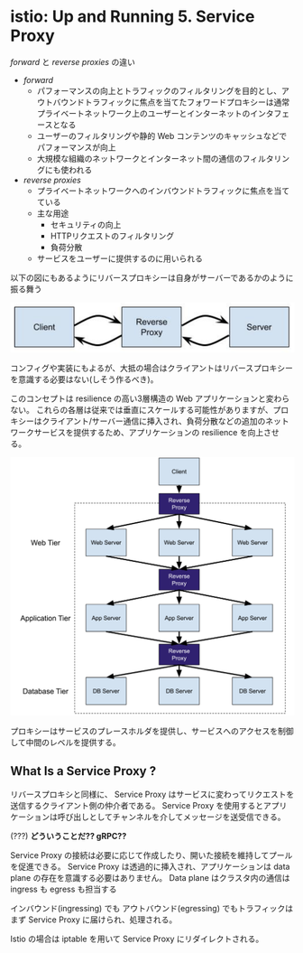 # istio: Up and Running 5. Service Proxy

*forward* と *reverse proxies* の違い

- *forward*
  - パフォーマンスの向上とトラフィックのフィルタリングを目的とし、アウトバウンドトラフィックに焦点を当てたフォワードプロキシーは通常プライベートネットワーク上のユーザーとインターネットのインタフェースとなる
  - ユーザーのフィルタリングや静的 Web コンテンツのキャッシュなどでパフォーマンスが向上
  - 大規模な組織のネットワークとインターネット間の通信のフィルタリングにも使われる
- *reverse proxies*
  - プライベートネットワークへのインバウンドトラフィックに焦点を当てている
  - 主な用途
    - セキュリティの向上
    - HTTPリクエストのフィルタリング
    - 負荷分散
  - サービスをユーザーに提供するのに用いられる

以下の図にもあるようにリバースプロキシーは自身がサーバーであるかのように振る舞う

![](image/2019-10-23-20-12-04.png)

コンフィグや実装にもよるが、大抵の場合はクライアントはリバースプロキシーを意識する必要はない(しそう作るべき)。

このコンセプトは resilience の高い3層構造の Web アプリケーションと変わらない。
これらの各層は従来では垂直にスケールする可能性がありますが、プロキシーはクライアント/サーバー通信に挿入され、負荷分散などの追加のネットワークサービスを提供するため、アプリケーションの resilience を向上させる。

![](image/2019-10-23-20-25-42.png)

プロキシーはサービスのプレースホルダを提供し、サービスへのアクセスを制御して中間のレベルを提供する。

## What Is a Service Proxy ?

リバースプロキシと同様に、 Service Proxy はサービスに変わってリクエストを送信するクライアント側の仲介者である。
Service Proxy を使用するとアプリケーションは呼び出しとしてチャンネルを介してメッセージを送受信できる。

(???) **どういうことだ?? gRPC??**

Service Proxy の接続は必要に応じて作成したり、開いた接続を維持してプールを促進できる。
Service Proxy は透過的に挿入され、アプリケーションは data plane の存在を意識する必要はありません。
Data plane はクラスタ内の通信は ingress も egress も担当する

インバウンド(ingressing) でも アウトバウンド(egressing) でもトラフィックはまず Service Proxy に届けられ、処理される。

Istio の場合は iptable を用いて Service Proxy にリダイレクトされる。

